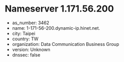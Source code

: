 # Nameserver 1.171.56.200

* as_number: 3462
* name: 1-171-56-200.dynamic-ip.hinet.net.
* city: Taipei
* country: TW
* organization: Data Communication Business Group
* version: Unknown
* dnssec: false

